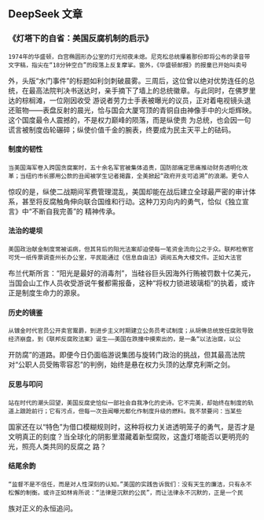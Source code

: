 ## DeepSeek 文章

### 《灯塔下的自省：美国反腐机制的启示》 

    1974年的华盛顿，白宫椭圆形办公室的灯光彻夜未熄。尼克松总统攥着那份即将公布的录音带文字稿，指尖在“18分钟空白”的段落上反复摩挲。窗外，《华盛顿邮报》的报童已开始叫卖号
外，头版“水门事件”的标题如利剑刺破晨雾。三周后，这位曾以绝对优势连任的总统，在最高法院判决书送达时，亲手摘下了墙上的总统徽章。与此同时，在佛罗里达的棕榈滩，一位刚因收受
游说者劳力士手表被曝光的议员，正对着电视镜头退还赃物——表盘反射的晨光，恰与国会大厦穹顶的青铜自由神像手中的火炬辉映。这个国度最令人震撼的，不是权力巅峰的陨落，而是纵使贵
为总统，也会因一句谎言被制度齿轮碾碎；纵使价值千金的腕表，终要成为民主天平上的砝码。  

#### 制度的韧性
    当美国海军卷入跨国贪腐案时，五十余名军官被集体追责，国防部痛定思痛推动财务透明化改革；当纽约市长挪用公款的丑闻被学生记者揭露，全美掀起“政府开支可追溯”的浪潮。更令人
惊叹的是，纵使二战期间军费管理混乱，美国却能在战后建立全球最严密的审计体系，甚至将反腐触角伸向联合国维和行动。这种刀刃向内的勇气，恰似《独立宣言》中“不断自我完善”的
精神传承。  
#### 法治的堤坝
    美国政治献金制度常被诟病，但其背后的阳光法案却迫使每一笔资金流向公之于众。联邦检察官可凭一纸传票调查州长办公室，平民能通过《信息自由法》调阅五角大楼文件。正如大法官
布兰代斯所言：“阳光是最好的消毒剂”，当硅谷巨头因海外行贿被罚数十亿美元，当国会山工作人员收受游说午餐都需报备，这种“将权力锁进玻璃柜”的执着，或许正是制度生命力的源泉。  

#### 历史的镜鉴 
    从镀金时代官员公开卖官鬻爵，到进步主义时期建立公务员考试制度；从胡佛总统放任腐败导致经济崩盘，到《联邦反腐败法案》诞生——美国在跌撞中摸索出的，是一条“以法治腐，以公
开防腐”的道路。即便今日仍面临游说集团与旋转门政治的挑战，但其最高法院对“公职人员受贿零容忍”的判例，始终是悬在权力头顶的达摩克利斯之剑。  

#### 反思与叩问  
    站在时代的潮头回望，美国反腐史恰似一部社会自我净化的史诗。它不完美，却始终在制度的轨道上踉跄前行；它有污点，但每一次丑闻曝光都化作制度升级的燃料。我不禁要问：当某些
国家还在以“特色”为借口模糊规则时，这种将权力关进透明笼子的勇气，是否才是文明真正的刻度？当全球化的阴影里潜藏着新型腐败，这盏灯塔能否以更明亮的光，照亮人类共同的反腐之
路？  

#### 结尾余韵  
    “监督不是不信任，而是对人性深刻的认知。”美国的实践告诉我们：没有天生的廉洁，只有永不松懈的制衡。或许正如林肯所说：“法律是沉默的公民”，而让法律永不沉默的，正是一个民
族对正义的永恒追问。
